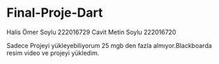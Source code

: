 # Final-Proje-Dart


Halis Ömer Soylu 222016729
Cavit Metin Soylu 222016720

Sadece Projeyi yükleyebiliyorum 25 mgb den fazla almıyor.Blackboarda resim video ve projeyi yükledim.
